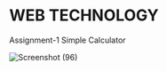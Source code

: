 # WEB TECHNOLOGY

Assignment-1 Simple Calculator

![Screenshot (96)](https://user-images.githubusercontent.com/67597010/116840745-b01d1d00-abf4-11eb-89e7-32865af9b2d9.png)

